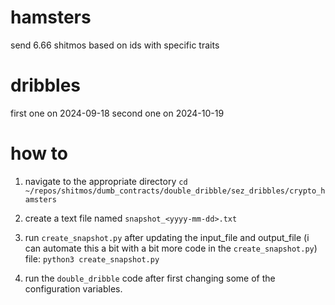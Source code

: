 # hamsters
send 6.66 shitmos based on ids with specific traits

# dribbles
first one on 2024-09-18
second one on 2024-10-19

# how to

1. navigate to the appropriate directory `cd ~/repos/shitmos/dumb_contracts/double_dribble/sez_dribbles/crypto_hamsters`

2. create a text file named `snapshot_<yyyy-mm-dd>.txt`

3. run `create_snapshot.py` after updating the input_file and output_file (i can automate this a bit with a bit more code in the `create_snapshot.py`) file: `python3 create_snapshot.py`

4. run the `double_dribble` code after first changing some of the configuration variables.

